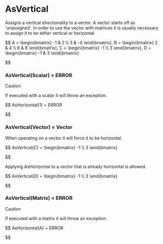# AsVertical

Assigns a vertical directionality to a vector.  A vector starts off as 'unassigned'.  In order to
use the vector with matrices it is usually necessary to assign it to be either vertical or horizontal.


$$
A = \begin{bmatrix}
  -1 & 2          \\\\
  3 & -4
\end{bmatrix}, 
B = \begin{bmatrix}
  2 & 4          \\\\
  6 & 8
    \end{bmatrix}, 
C = \begin{bmatrix}
  -1 \\\\
  3
\end{bmatrix}, 
D = \begin{bmatrix}
  -1 & 3
\end{bmatrix}

$$

### AsVertical(Scalar)  = ERROR

> [!CAUTION]
> If executed with a scalar it will throw an exception.


$$
AsHorizontal(1) = ERROR

$$

### AsVertical(Vector) = Vector

When operating on a vector it will force it to be horizontal.


$$
AsVertical(C) = \begin{bmatrix}
  -1 \\\\
  3
\end{bmatrix}

$$

Applying AsHorizontal to a vector that is already horizontal is allowed.


$$
AsVertical(D) = \begin{bmatrix}
  -1 \\\\
   3
\end{bmatrix}

$$


### AsVertical(Matrix) = ERROR

> [!CAUTION]
> If executed with a matrix it will throw an exception.



$$
AsHorizontal(A) = ERROR

$$